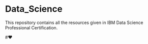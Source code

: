 # Data_Science

This repository contains all the resources  given  in IBM Data Science Professional Certification.

#:hearts:
